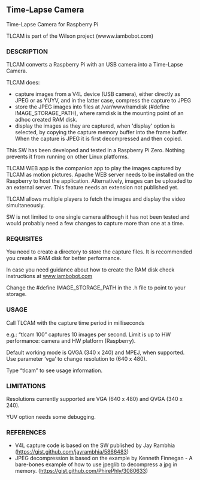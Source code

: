 ## Time-Lapse Camera

Time-Lapse Camera for Raspberry Pi

TLCAM is part of the Wilson project (wwww.iambobot.com)

### DESCRIPTION

TLCAM converts a Raspberry Pi with an USB camera into a Time-Lapse Camera.

TLCAM does:
- capture images from a V4L device (USB camera), either directly as JPEG or as YUYV, and in the latter case, compress the capture to JPEG
- store the JPEG images into files at /var/www/ramdisk (#define IMAGE_STORAGE_PATH), where ramdisk is the mounting point of an adhoc created RAM disk.
- display the images as they are captured, when 'display' option is selected, by copying the capture memory buffer into the frame buffer. When the capture is JPEG it is first decompressed and then copied.

This SW has been developed and tested in a Raspberry Pi Zero. Nothing prevents it from running on other Linux platforms. 

TLCAM WEB app is the companion app to play the images captured by TLCAM as motion pictures. Apache WEB server needs to be installed on the Raspberry to host the application. Alternatively, images can be uploaded to an external server. This feature needs an extension not published yet.

TLCAM allows multiple players to fetch the images and display the video simultaneously.

SW is not limited to one single camera although it has not been tested and would probably need a few changes to capture more than one at a time.


### REQUISITES
You need to create a directory to store the capture files. It is recommended you create a RAM disk for better performance.

In case you need guidance about how to create the RAM disk check instructions at www.iambobot.com

Change the #define IMAGE_STORAGE_PATH in the .h file to point to your storage.


### USAGE
Call TLCAM with the capture time period in milliseconds

e.g.: “tlcam 100” captures 10 images per second. Limit is up to HW performance: camera and HW platform (Raspberry).

Default working mode is QVGA (340 x 240) and MPEJ, when supported. Use parameter ‘vga’ to change resolution to (640 x 480).

Type “tlcam” to see usage information. 

### LIMITATIONS
Resolutions currently supported are VGA (640 x 480) and QVGA (340 x 240).

YUV option needs some debugging.

### REFERENCES
- V4L capture code is based on the SW published by Jay Rambhia (https://gist.github.com/jayrambhia/5866483)
- JPEG decompression is based on the example by Kenneth Finnegan - A bare-bones example of how to use jpeglib to decompress a jpg in memory. (https://gist.github.com/PhirePhly/3080633)

